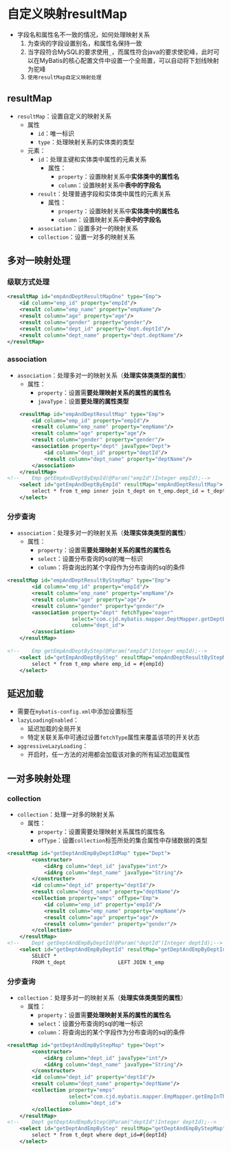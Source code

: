 # 自定义映射resultMap

 - 字段名和属性名不一致的情况，如何处理映射关系
	 1. 为查询的字段设置别名，和属性名保持一致
	 2. 当字段符合MySQL的要求使用`_`，而属性符合java的要求使驼峰，此时可以在MyBatis的核心配置文件中设置一个全局置，可以自动将下划线映射为驼峰
	 3. `使用resultMap自定义映射处理`
## resultMap
- `resultMap`：设置自定义的映射关系
	- 属性
		- `id`：唯一标识
		- `type`：处理映射关系的实体类的类型
	- 元素：
		- `id`：处理主键和实体类中属性的元素关系
			- 属性：
				- `property`：设置映射关系中**实体类中的属性名**
				- `column`：设置映射关系中**表中的字段名**
		- `result`：处理普通字段和实体类中属性的元素关系
			- 属性：
				- `property`：设置映射关系中**实体类中的属性名**
				- `column`：设置映射关系中**表中的字段名**
		- `association`：设置多对一的映射关系
		- `collection`：设置一对多的映射关系

## 多对一映射处理
### 级联方式处理
```xml
<resultMap id="empAndDeptResultMapOne" type="Emp">  
    <id column="emp_id" property="empId"/>  
    <result column="emp_name" property="empName"/>  
    <result column="age" property="age"/>  
    <result column="gender" property="gender"/>  
    <result column="dept_id" property="dept.deptId"/>  
    <result column="dept_name" property="dept.deptName"/>  
</resultMap>
```
### association
- `association`：处理多对一的映射关系（**处理实体类类型的属性**）
	- 属性：
		- `property`：设置需**要处理映射关系的属性的属性名**
		- `javaType`：设置**要处理的属性类型**
```xml
    <resultMap id="empAndDeptResultMap" type="Emp">  
        <id column="emp_id" property="empId"/>  
        <result column="emp_name" property="empName"/>  
        <result column="age" property="age"/>  
        <result column="gender" property="gender"/>  
        <association property="dept" javaType="Dept">  
            <id column="dept_id" property="deptId"/>  
            <result column="dept_name" property="deptName"/>  
        </association>  
    </resultMap>  
<!--    Emp getEmpAndDeptByEmpId(@Param("empId")Integer empId);-->  
    <select id="getEmpAndDeptByEmpId" resultMap="empAndDeptResultMap">  
        select * from t_emp inner join t_dept on t_emp.dept_id = t_dept.dept_id where emp_id=#{empId}  
    </select>
```
### 分步查询
- `association`：处理多对一的映射关系（**处理实体类类型的属性**）
	- 属性：
		- `property`：设置需**要处理映射关系的属性的属性名**
		- `select`：设置分布查询的sql的唯一标识
		- `column`：将查询出的某个字段作为分布查询的sql的条件
```xml
<resultMap id="empAndDeptResultByStepMap" type="Emp">  
        <id column="emp_id" property="empId"/>  
        <result column="emp_name" property="empName"/>  
        <result column="age" property="age"/>  
        <result column="gender" property="gender"/>  
        <association property="dept" fetchType="eager"  
                     select="com.cjd.mybatis.mapper.DeptMapper.getDeptById"  
                     column="dept_id">  
        </association>  
    </resultMap>  
  
<!--    Emp getEmpAndDeptByStep(@Param("empId")Integer empId);-->  
    <select id="getEmpAndDeptByStep" resultMap="empAndDeptResultByStepMap">  
        select * from t_emp where emp_id = #{empId}  
    </select>
```
## 延迟加载
- 需要在`mybatis-config.xml`中添加设置标签
- `lazyLoadingEnabled`：
	- 延迟加载的全局开关
	- 特定关联关系中可通过设置`fetchType`属性来覆盖该项的开关状态
- `aggressiveLazyLoading`：
	- 开启时，任一方法的对用都会加载该对象的所有延迟加载属性

## 一对多映射处理
### collection
- `collection`：处理一对多的映射关系
	- 属性：
		- `property`：设置需要处理映射关系属性的属性名
		- `ofType`：设置`collection`标签所处的集合属性中存储数据的类型
```xml
<resultMap id="getDeptAndEmpByDeptIdMap" type="Dept">  
        <constructor>  
            <idArg column="dept_id" javaType="int"/>  
            <idArg column="dept_name" javaType="String"/>  
        </constructor>  
        <id column="dept_id" property="deptId"/>  
        <result column="dept_name" property="deptName"/>  
        <collection property="emps" ofType="Emp">  
            <id column="emp_id" property="empId"/>  
            <result column="emp_name" property="empName"/>  
            <result column="age" property="age"/>  
            <result column="gender" property="gender"/>  
        </collection>  
    </resultMap>  
<!--    Dept getDeptAndEmpByDeptId(@Param("deptId")Integer deptId);-->  
    <select id="getDeptAndEmpByDeptId" resultMap="getDeptAndEmpByDeptIdMap">  
        SELECT *  
        FROM t_dept                 LEFT JOIN t_emp                           ON t_dept.dept_id = t_emp.dept_id        WHERE t_dept.dept_id = #{deptId}    </select>
```
### 分步查询
- `collection`：处理多对一的映射关系（**处理实体类类型的属性**）
	- 属性：
		- `property`：设置需**要处理映射关系的属性的属性名**
		- `select`：设置分布查询的sql的唯一标识
		- `column`：将查询出的某个字段作为分布查询的sql的条件
```xml
<resultMap id="getDeptAndEmpByStepMap" type="Dept">  
        <constructor>  
            <idArg column="dept_id" javaType="int"/>  
            <idArg column="dept_name" javaType="String"/>  
        </constructor>  
        <id column="dept_id" property="deptId"/>  
        <result column="dept_name" property="deptName"/>  
        <collection property="emps"  
                    select="com.cjd.mybatis.mapper.EmpMapper.getEmpInTheSameDept"  
                    column="dept_id">  
        </collection>  
    </resultMap>  
<!--    Dept getDeptAndEmpByStep(@Param("deptId")Integer deptId);-->  
    <select id="getDeptAndEmpByStep" resultMap="getDeptAndEmpByStepMap">  
        select * from t_dept where dept_id=#{deptId}  
    </select>
```